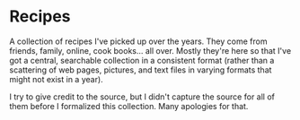 # Recipes
A collection of recipes I've picked up over the years. They come from friends,
family, online, cook books... all over. Mostly they're here so that I've got a 
central, searchable collection in a consistent format (rather than a scattering
of web pages, pictures, and text files in varying formats that might not exist
in a year).

I try to give credit to the source, but I didn't capture the source for all of 
them before I formalized this collection. Many apologies for that.